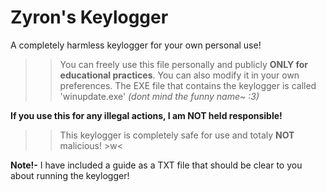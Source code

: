 # Zyron's Keylogger
A completely harmless keylogger for your own personal use!

>> You can freely use this file personally and publicly **ONLY for educational practices**. You can also modify it in your own preferences.
>> The EXE file that contains the keylogger is called 'winupdate.exe' _(dont mind the funny name~ :3)_

**If you use this for any illegal actions, I am NOT held responsible!**
>> This keylogger is completely safe for use and totaly **NOT** malicious! >w<

**Note!-**
I have included a guide as a TXT file that should be clear to you about running the keylogger!
